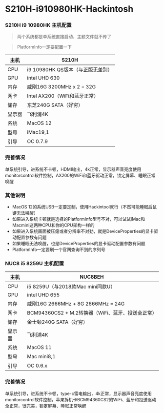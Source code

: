 # S210H-i910980HK-Hackintosh

### S210H i9 10980HK 主机配置

> 两个系统都是单系统直接启动，主题文件就不传了

> PlatformInfo一定要配置一下

|主机|S210H|
|--|--|
|CPU|i9 10980HK QS版本（与正版无差别）|
|GPU|intel UHD 630|
|内存|威刚16G 3200MHz x 2 = 32G|
|网卡|Intel AX200（WiFi和蓝牙正常）|
|储存|东芝240G SATA（好穷）|
|显示器|飞利浦4K|
|系统|MacOS 12|
|型号|iMac19,1|
|引导|OC 0.7.9|

### 完善情况

单系统引导，进系统不卡顿，HDMI输出，4k正常，显示器声音亮度使用monitorcontrol软件控制，AX200的WiFi和蓝牙驱动正常，锁定屏幕、睡眠正常唤醒

### 其他说明

- MacOS 12的系统USB一定要定制，使用Hackintool就行（不然可能睡眠后鼠键无法唤醒）
- 如果进入系统卡顿就是选择的PlatformInfo型号不对，可以试试iMac和Macmini这两种CPU和你的CPU架构一样的
- 如果进入系统画面被压瘪或者分辨率不对劲，就是DeviceProperties的显卡驱动配置参数有问题
- 如果睡眠无法唤醒，也是DeviceProperties的显卡驱动配置参数有问题
- PlatformInfo一定要刷一个官网查询不到的序列号

### NUC8 i5 8259U 主机配置

|主机|NUC8BEH|
|--|--|
|CPU|i5 8259U（与2018款Mac mini同款U）|
|GPU|intel UHD 655|
|内存|威刚16G 2666MHz + 8G 2666MHz = 24G|
|网卡|BCM94360CS2 + M.2转换器（WiFi、蓝牙、投送全正常）|
|储存|金士顿240G SATA（好穷）|
|显示器|飞利浦4K|
|系统|MacOS 11|
|型号|Mac mini8,1|
|引导|OC 0.6.x|

### 完善情况

单系统引导，进系统不卡顿，type-c雷电输出，4k正常，显示器声音亮度使用monitorcontrol软件控制，苹果拆机卡BCM94360CS2的WiFi、蓝牙和投送驱动全正常，很完美，锁定屏幕、睡眠正常唤醒
